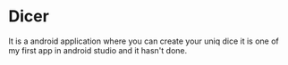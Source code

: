 # Dicer
It is a android application where you can create your uniq dice it is one of my first app in android studio and it hasn't done.
